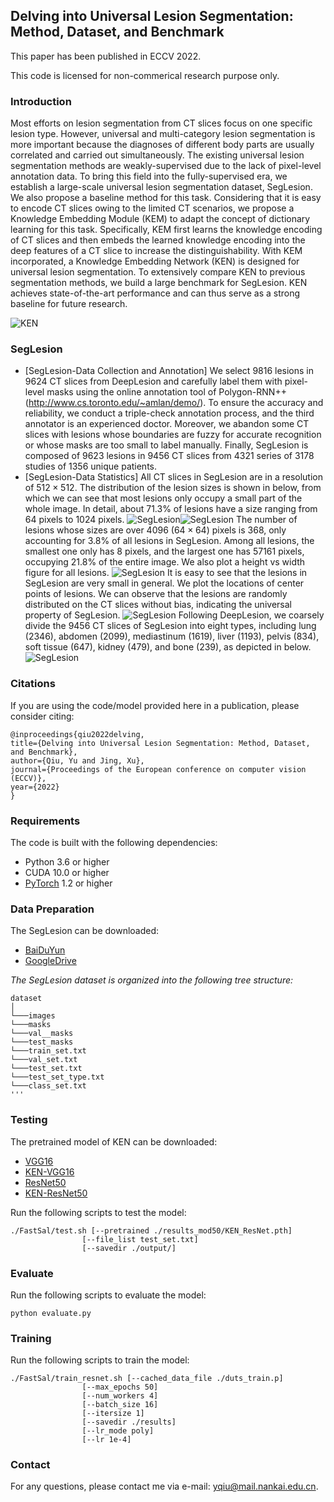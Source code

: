 ## Delving into Universal Lesion Segmentation: Method, Dataset, and Benchmark

This paper has been published in ECCV 2022.

This code is licensed for non-commerical research purpose only.

### Introduction

Most efforts on lesion segmentation from CT slices focus on one specific lesion type. However, universal and multi-category lesion segmentation is more important because the diagnoses of different body parts are usually correlated and carried out simultaneously. The existing universal lesion segmentation methods are weakly-supervised due to the lack of pixel-level annotation data. To bring this field into the fully-supervised era, we establish a large-scale universal lesion segmentation dataset, SegLesion. We also propose a baseline method for this task. Considering that it is easy to encode CT slices owing to the limited CT scenarios, we propose a Knowledge Embedding Module (KEM) to adapt the concept of dictionary learning for this task. Specifically, KEM first learns the knowledge encoding of CT slices and then embeds the learned knowledge encoding into the deep features of a CT slice to increase the distinguishability. With KEM incorporated, a Knowledge Embedding Network (KEN) is designed for universal lesion segmentation. To extensively compare KEN to previous segmentation methods, we build a large benchmark for SegLesion. KEN achieves state-of-the-art performance and can thus serve as a strong baseline for future research.

![KEN](figures/frame.jpg)

### SegLesion

- [SegLesion-Data Collection and Annotation] We select 9816 lesions in 9624 CT slices from DeepLesion and carefully label them with pixel-level masks using the online annotation tool of Polygon-RNN++(http://www.cs.toronto.edu/~amlan/demo/). To ensure the accuracy and reliability, we conduct a triple-check annotation process, and the third annotator is an experienced doctor. Moreover, we abandon some CT slices with lesions whose boundaries are fuzzy for accurate recognition or whose masks are too small to label manually. Finally, SegLesion is composed of 9623 lesions in 9456 CT slices from 4321 series of 3178 studies of 1356 unique patients.
- [SegLesion-Data Statistics] All CT slices in SegLesion are in a resolution of $512\times 512$. The distribution of the lesion sizes is shown in below, from which we can see that most lesions only occupy a small part of the whole image. In detail, about 71.3\% of lesions have a size ranging from 64 pixels to 1024 pixels.
![SegLesion](figures/size.jpg)![SegLesion](figures/width_height.jpg)
The number of lesions whose sizes are over 4096 ($64\times 64$) pixels is 368, only accounting for 3.8\% of all lesions in SegLesion. Among all lesions, the smallest one only has 8 pixels, and the largest one has 57161 pixels, occupying 21.8\% of the entire image. We also plot a height vs width figure for all lesions.
![SegLesion](figures/width_height.jpg)
It is easy to see that the lesions in SegLesion are very small in general. We plot the locations of center points of lesions. We can observe that the lesions are randomly distributed on the CT slices without bias, indicating the universal property of SegLesion.
![SegLesion](figures/location.jpg)
Following DeepLesion, we coarsely divide the 9456 CT slices of SegLesion into eight types, including lung (2346), abdomen (2099), mediastinum (1619), liver (1193), pelvis (834), soft tissue (647), kidney (479), and bone (239), as depicted in below.
![SegLesion](figures/numberPie.jpg)



### Citations

If you are using the code/model provided here in a publication, please consider citing:
   
    @inproceedings{qiu2022delving,
    title={Delving into Universal Lesion Segmentation: Method, Dataset, and Benchmark},
    author={Qiu, Yu and Jing, Xu},
    journal={Proceedings of the European conference on computer vision (ECCV)},
    year={2022}
    }

### Requirements

The code is built with the following dependencies:

- Python 3.6 or higher
- CUDA 10.0 or higher
- [PyTorch](https://pytorch.org/) 1.2 or higher

### Data Preparation
The SegLesion can be downloaded:
- [BaiDuYun](https://drive.google.com/file/d/19JQ919DJw8CVs0xuUsLEffAugzlpbOHN/view?usp=sharing)
- [GoogleDrive](https://drive.google.com/file/d/19JQ919DJw8CVs0xuUsLEffAugzlpbOHN/view?usp=sharing)

*The SegLesion dataset is organized into the following tree structure:*
```
dataset
│
└───images
└───masks
└───val__masks
└───test_masks
└───train_set.txt
└───val_set.txt
└───test_set.txt
└───test_set_type.txt
└───class_set.txt
'''
```


### Testing
The pretrained model of KEN can be downloaded:
- [VGG16](https://drive.google.com/file/d/1DIk1hdhNKPqQuu0o1u2ZJEnImhreRvFn/view?usp=sharing)
- [KEN-VGG16](https://drive.google.com/file/d/1DIk1hdhNKPqQuu0o1u2ZJEnImhreRvFn/view?usp=sharing)
- [ResNet50](https://drive.google.com/file/d/1wynnHTR3i28O-Fpf8CK3qNnYbCjVt__M/view?usp=sharing)
- [KEN-ResNet50](https://drive.google.com/file/d/1wynnHTR3i28O-Fpf8CK3qNnYbCjVt__M/view?usp=sharing)

Run the following scripts to test the model:
```Shell
./FastSal/test.sh [--pretrained ./results_mod50/KEN_ResNet.pth]
                [--file_list test_set.txt]
                [--savedir ./output/]
```


### Evaluate

Run the following scripts to evaluate the model:
```
python evaluate.py
```

### Training
Run the following scripts to train the model:

```Shell
./FastSal/train_resnet.sh [--cached_data_file ./duts_train.p]
                [--max_epochs 50]
                [--num_workers 4]
                [--batch_size 16]
                [--itersize 1]
                [--savedir ./results]
                [--lr_mode poly]
                [--lr 1e-4]  
```

### Contact

For any questions, please contact me via e-mail: yqiu@mail.nankai.edu.cn.

